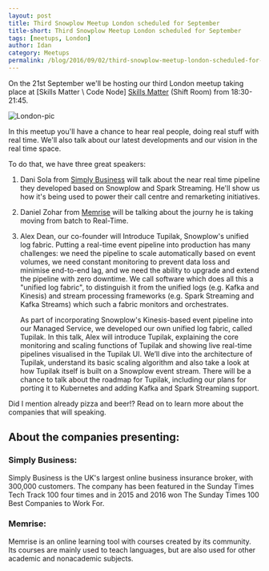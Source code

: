 ```yaml
---
layout: post
title: Third Snowplow Meetup London scheduled for September
title-short: Third Snowplow Meetup London scheduled for September
tags: [meetups, London]
author: Idan
category: Meetups
permalink: /blog/2016/09/02/third-snowplow-meetup-london-scheduled-for-september/
---
```


On the 21st September we'll be hosting our third London meetup taking place at [Skills Matter \ Code Node] [Skills Matter] (Shift Room) from 18:30-21:45.

![London-pic]

In this meetup you'll have a chance to hear real people, doing real stuff with real time. We'll also talk about our latest developments and our vision in the real time space.

<!--more-->

To do that, we have three great speakers:

1. Dani Sola from [Simply Business] will talk about the near real time pipeline they developed based on Snowplow and Spark Streaming. He'll show us how it's being used to power their call centre and remarketing initiatives.

2. Daniel Zohar from [Memrise] will be talking about the journy he is taking moving from batch to Real-Time.

3. Alex Dean, our co-founder will Introduce Tupilak, Snowplow's unified log fabric.
Putting a real-time event pipeline into production has many challenges: we need the pipeline to scale automatically based on event volumes, we need constant monitoring to prevent data loss and minimise end-to-end lag, and we need the ability to upgrade and extend the pipeline with zero downtime. We call software which does all this a "unified log fabric", to distinguish it from the unified logs (e.g. Kafka and Kinesis) and stream processing frameworks (e.g. Spark Streaming and Kafka Streams) which such a fabric monitors and orchestrates.

	As part of incorporating Snowplow's Kinesis-based event pipeline into our Managed Service, we developed our own unified log fabric, called Tupilak. In this talk, Alex will introduce Tupilak, explaining the core monitoring and scaling functions of Tupilak and showing live real-time pipelines visualised in the Tupilak UI. We’ll dive into the architecture of Tupilak, understand its basic scaling algorithm and also take a look at how Tupilak itself is built on a Snowplow event stream. There will be a chance to talk about the roadmap for Tupilak, including our plans for porting it to Kubernetes and adding Kafka and Spark Streaming support.

Did I mention already pizza and beer!?
Read on to learn more about the companies that will speaking.



## About the companies presenting:

### Simply Business:

Simply Business is the UK's largest online business insurance broker, with 300,000 customers. The company has been featured in the Sunday Times Tech Track 100 four times and in 2015 and 2016 won The Sunday Times 100 Best Companies to Work For.

### Memrise:

Memrise is an online learning tool with courses created by its community. Its courses are mainly used to teach languages, but are also used for other academic and nonacademic subjects.


[London-pic]: /assets/img/blog/2016/09/London.jpg
[Simply Business]: http://www.simplybusiness.co.uk/
[Memrise]: https://www.memrise.com/
[Skills Matter]: https://skillsmatter.com/
[sign up]: http://www.meetup.com/Snowplow-Analytics-London/events/233149321/
